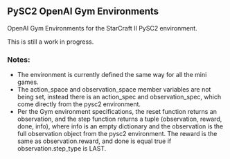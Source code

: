 ## PySC2 OpenAI Gym Environments

OpenAI Gym Environments for the StarCraft II PySC2 environment.

This is still a work in progress.

### Notes:
* The environment is currently defined the same way for all the mini games.
* The action_space and observation_space member variables are not being set,
instead there is an action_spec and observation_spec, which come directly
from the pysc2 environment.
* Per the Gym environment specifications, the reset function returns an
observation, and the step function returns a tuple
(observation, reward, done, info), where info is an empty dictionary and
the observation is the full observation object from the pysc2 environment.
The reward is the same as observation.reward, and done is equal true if
observation.step_type is LAST.
